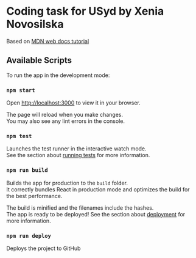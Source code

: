 # Coding task for USyd by Xenia Novosilska

Based on [MDN web docs tutorial](https://developer.mozilla.org/en-US/docs/Learn/Tools_and_testing/Client-side_JavaScript_frameworks/React_todo_list_beginning)

## Available Scripts

To run the app in the development mode:

### `npm start`

Open [http://localhost:3000](http://localhost:3000) to view it in your browser.

The page will reload when you make changes.\
You may also see any lint errors in the console.

### `npm test`

Launches the test runner in the interactive watch mode.\
See the section about [running tests](https://facebook.github.io/create-react-app/docs/running-tests) for more
information.

### `npm run build`

Builds the app for production to the `build` folder.\
It correctly bundles React in production mode and optimizes the build for the best performance.

The build is minified and the filenames include the hashes.\
The app is ready to be deployed!
See the section about [deployment](https://facebook.github.io/create-react-app/docs/deployment) for more information.

### `npm run deploy`

Deploys the project to GitHub